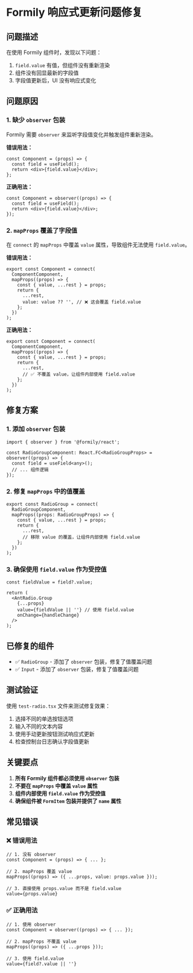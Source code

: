 # Formily 响应式更新问题修复

## 问题描述

在使用 Formily 组件时，发现以下问题：
1. `field.value` 有值，但组件没有重新渲染
2. 组件没有回显最新的字段值
3. 字段值更新后，UI 没有响应式变化

## 问题原因

### 1. 缺少 `observer` 包装
Formily 需要 `observer` 来监听字段值变化并触发组件重新渲染。

**错误用法：**
```tsx
const Component = (props) => {
  const field = useField();
  return <div>{field.value}</div>;
};
```

**正确用法：**
```tsx
const Component = observer((props) => {
  const field = useField();
  return <div>{field.value}</div>;
});
```

### 2. `mapProps` 覆盖了字段值
在 `connect` 的 `mapProps` 中覆盖 `value` 属性，导致组件无法使用 `field.value`。

**错误用法：**
```tsx
export const Component = connect(
  ComponentComponent,
  mapProps((props) => {
    const { value, ...rest } = props;
    return {
      ...rest,
      value: value ?? '', // ❌ 这会覆盖 field.value
    };
  })
);
```

**正确用法：**
```tsx
export const Component = connect(
  ComponentComponent,
  mapProps((props) => {
    const { value, ...rest } = props;
    return {
      ...rest,
      // ✅ 不覆盖 value，让组件内部使用 field.value
    };
  })
);
```

## 修复方案

### 1. 添加 `observer` 包装
```tsx
import { observer } from '@formily/react';

const RadioGroupComponent: React.FC<RadioGroupProps> = observer((props) => {
  const field = useField<any>();
  // ... 组件逻辑
});
```

### 2. 修复 `mapProps` 中的值覆盖
```tsx
export const RadioGroup = connect(
  RadioGroupComponent,
  mapProps((props: RadioGroupProps) => {
    const { value, ...rest } = props;
    return {
      ...rest,
      // 移除 value 的覆盖，让组件内部使用 field.value
    };
  })
);
```

### 3. 确保使用 `field.value` 作为受控值
```tsx
const fieldValue = field?.value;

return (
  <AntRadio.Group
    {...props}
    value={fieldValue || ''} // 使用 field.value
    onChange={handleChange}
  />
);
```

## 已修复的组件

- ✅ `RadioGroup` - 添加了 `observer` 包装，修复了值覆盖问题
- ✅ `Input` - 添加了 `observer` 包装，修复了值覆盖问题

## 测试验证

使用 `test-radio.tsx` 文件来测试修复效果：

1. 选择不同的单选按钮选项
2. 输入不同的文本内容
3. 使用手动更新按钮测试响应式更新
4. 检查控制台日志确认字段值更新

## 关键要点

1. **所有 Formily 组件都必须使用 `observer` 包装**
2. **不要在 `mapProps` 中覆盖 `value` 属性**
3. **组件内部使用 `field.value` 作为受控值**
4. **确保组件被 `FormItem` 包装并提供了 `name` 属性**

## 常见错误

### ❌ 错误用法
```tsx
// 1. 没有 observer
const Component = (props) => { ... };

// 2. mapProps 覆盖 value
mapProps((props) => ({ ...props, value: props.value }));

// 3. 直接使用 props.value 而不是 field.value
value={props.value}
```

### ✅ 正确用法
```tsx
// 1. 使用 observer
const Component = observer((props) => { ... });

// 2. mapProps 不覆盖 value
mapProps((props) => ({ ...props }));

// 3. 使用 field.value
value={field?.value || ''}
``` 